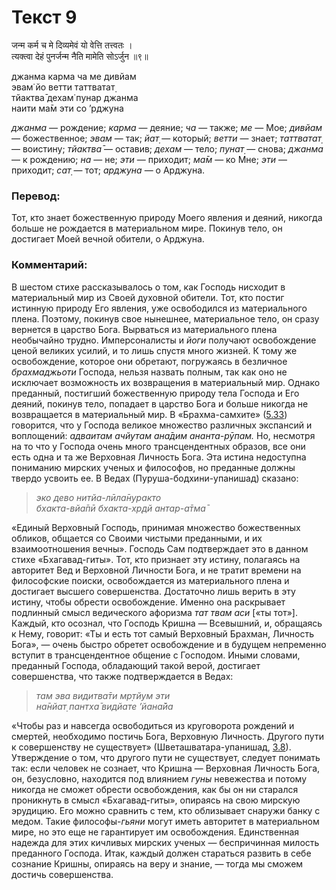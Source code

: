 # Текст 9

जन्म कर्म च मे दिव्यमेवं यो वेत्ति तत्त्वतः ।  
त्यक्त्वा देहं पुनर्जन्म नैति मामेति सोऽर्जुन ॥९॥

джанма карма ча ме дивйам  
эвам̇ йо ветти таттватат̣  
тйактва̄ дехам̇ пунар джанма  
наити ма̄м эти со ’рджуна

_джанма_ — рождение; _карма_ — деяние; _ча_ — также; _ме_ — Мое; _дивйам_ — божественное; _эвам_ — так; _йат̣_ — который; _ветти_ — знает; _таттватат̣_ — воистину; _тйактва̄_ — оставив; _дехам_ — тело; _пунат̣_ — снова; _джанма_ — к рождению; _на_ — не; _эти_ — приходит; _ма̄м_ — ко Мне; _эти_ — приходит; _сат̣_ — тот; _арджуна_ — о Арджуна.

### Перевод:

Тот, кто знает божественную природу Моего явления и деяний, никогда больше не рождается в материальном мире. Покинув тело, он достигает Моей вечной обители, о Арджуна.

### Комментарий:

В шестом стихе рассказывалось о том, как Господь нисходит в материальный мир из Своей духовной обители. Тот, кто постиг истинную природу Его явления, уже освободился из материального плена. Поэтому, покинув свое нынешнее, материальное тело, он сразу вернется в царство Бога. Вырваться из материального плена необычайно трудно. Имперсоналисты и _йоги_ получают освобождение ценой великих усилий, и то лишь спустя много жизней. К тому же освобождение, которое они обретают, погружаясь в безличное _брахмаджьоти_ Господа, нельзя назвать полным, так как оно не исключает возможность их возвращения в материальный мир. Однако преданный, постигший божественную природу тела Господа и Его деяний, покинув тело, попадает в царство Бога и больше никогда не возвращается в материальный мир. В «Брахма-самхите» ([5.33](#)) говорится, что у Господа великое множество различных экспансий и воплощений: _адваитам ачйутам ана̄дим ананта-рӯпам._ Но, несмотря на то что у Господа очень много трансцендентных образов, все они есть одна и та же Верховная Личность Бога. Эта истина недоступна пониманию мирских ученых и философов, но преданные должны твердо усвоить ее. В Ведах (Пуруша-бодхини-упанишад) сказано:

> _эко дево нитйа-лӣла̄нуракто  
> бхакта-вйа̄пӣ бхакта-хр̣дй антар-а̄тма̄_

«Единый Верховный Господь, принимая множество божественных обликов, общается со Своими чистыми преданными, и их взаимоотношения вечны». Господь Сам подтверждает это в данном стихе «Бхагавад-гиты». Тот, кто признает эту истину, полагаясь на авторитет Вед и Верховной Личности Бога, и не тратит времени на философские поиски, освобождается из материального плена и достигает высшего совершенства. Достаточно лишь верить в эту истину, чтобы обрести освобождение. Именно она раскрывает подлинный смысл ведического афоризма _тат твам аси_ [«ты тот»]. Каждый, кто осознал, что Господь Кришна — Всевышний, и, обращаясь к Нему, говорит: «Ты и есть тот самый Верховный Брахман, Личность Бога», — очень быстро обретет освобождение и в будущем непременно вступит в трансцендентное общение с Господом. Иными словами, преданный Господа, обладающий такой верой, достигает совершенства, что также подтверждается в Ведах:

> _там эва видитва̄ти мр̣тйум эти  
> на̄нйат̣ пантха̄ видйате ’йана̄йа_

«Чтобы раз и навсегда освободиться из круговорота рождений и смертей, необходимо постичь Бога, Верховную Личность. Другого пути к совершенству не существует» (Шветашватара-упанишад, [3.8](#)). Утверждение о том, что другого пути не существует, следует понимать так: если человек не сознает, что Кришна — Верховная Личность Бога, он, безусловно, находится под влиянием _гуны_ невежества и потому никогда не сможет обрести освобождения, как бы он ни старался проникнуть в смысл «Бхагавад-гиты», опираясь на свою мирскую эрудицию. Его можно сравнить с тем, кто облизывает снаружи банку с медом. Такие философы-_гьяни_ могут иметь авторитет в материальном мире, но это еще не гарантирует им освобождения. Единственная надежда для этих кичливых мирских ученых — беспричинная милость преданного Господа. Итак, каждый должен стараться развить в себе сознание Кришны, опираясь на веру и знание, — тогда мы сможем достичь совершенства.